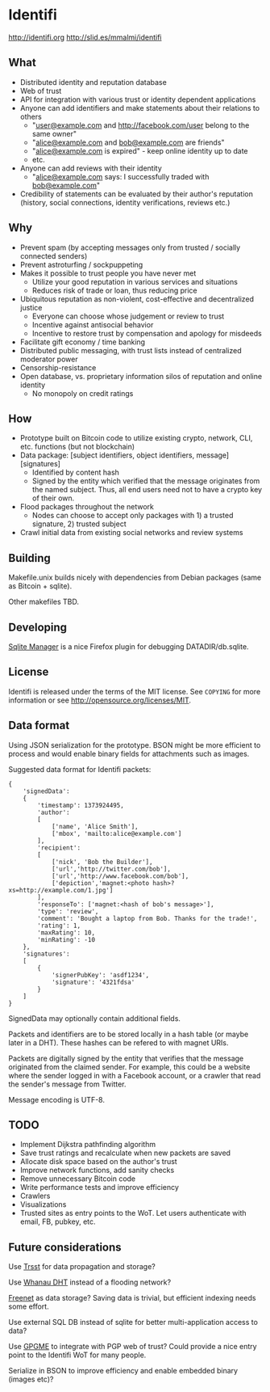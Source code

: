 Identifi
========

http://identifi.org
http://slid.es/mmalmi/identifi

What
----
- Distributed identity and reputation database
- Web of trust
- API for integration with various trust or identity dependent applications
- Anyone can add identifiers and make statements about their relations to others
  - "user@example.com and http://facebook.com/user belong to the same owner"
  - "alice@example.com and bob@example.com are friends"
  - "alice@example.com is expired" - keep online identity up to date
  - etc.
- Anyone can add reviews with their identity
  - "alice@example.com says: I successfully traded with bob@example.com"
- Credibility of statements can be evaluated by their author's reputation (history, social connections, identity verifications, reviews etc.)

Why
---
- Prevent spam (by accepting messages only from trusted / socially connected senders)
- Prevent astroturfing / sockpuppeting
- Makes it possible to trust people you have never met
  - Utilize your good reputation in various services and situations
  - Reduces risk of trade or loan, thus reducing price
- Ubiquitous reputation as non-violent, cost-effective and decentralized justice
  - Everyone can choose whose judgement or review to trust
  - Incentive against antisocial behavior
  - Incentive to restore trust by compensation and apology for misdeeds
- Facilitate gift economy / time banking
- Distributed public messaging, with trust lists instead of centralized moderator power
- Censorship-resistance
- Open database, vs. proprietary information silos of reputation and online identity
  - No monopoly on credit ratings

How
---
- Prototype built on Bitcoin code to utilize existing crypto, network, CLI, etc. functions (but not blockchain)
- Data package: [subject identifiers, object identifiers, message][signatures]
  - Identified by content hash
  - Signed by the entity which verified that the message originates from the named subject. Thus, all end users need not to have a crypto key of their own.
- Flood packages throughout the network
  - Nodes can choose to accept only packages with 1) a trusted signature, 2) trusted subject
- Crawl initial data from existing social networks and review systems

Building
--------

Makefile.unix builds nicely with dependencies from Debian packages (same as Bitcoin + sqlite).

Other makefiles TBD.

Developing
----------
[Sqlite Manager](https://addons.mozilla.org/en-US/firefox/addon/sqlite-manager/) is a nice Firefox plugin for debugging DATADIR/db.sqlite.

License
-------

Identifi is released under the terms of the MIT license. See `COPYING` for more information or see http://opensource.org/licenses/MIT.

Data format
-----------

Using JSON serialization for the prototype. BSON might be more efficient to process and would enable binary fields for attachments such as images.

Suggested data format for Identifi packets:

    {
    	'signedData':
    	{
	    	'timestamp': 1373924495,
		    'author':
		    [ 	
		    	['name', 'Alice Smith'],
		    	['mbox', 'mailto:alice@example.com']
		    ],
			'recipient':
			[
	    		['nick', 'Bob the Builder'],
	    		['url','http://twitter.com/bob'],
	    		['url','http://www.facebook.com/bob'],
	    		['depiction','magnet:<photo hash>?xs=http://example.com/1.jpg']
			],
			'responseTo': ['magnet:<hash of bob's message>'],
			'type': 'review',
			'comment': 'Bought a laptop from Bob. Thanks for the trade!',
			'rating': 1,
			'maxRating': 10,
			'minRating': -10
		},
		'signatures':
		[
			{
				'signerPubKey': 'asdf1234',
				'signature': '4321fdsa'
			}
		]
	}

SignedData may optionally contain additional fields.

Packets and identifiers are to be stored locally in a hash table (or maybe later in a DHT). These hashes can be refered to with magnet URIs.

Packets are digitally signed by the entity that verifies that the message originated from the claimed sender. For example, this could be a website where the sender logged in with a Facebook account, or a crawler that read the sender's message from Twitter.

Message encoding is UTF-8.

TODO
----

* Implement Dijkstra pathfinding algorithm
* Save trust ratings and recalculate when new packets are saved
* Allocate disk space based on the author's trust
* Improve network functions, add sanity checks
* Remove unnecessary Bitcoin code
* Write performance tests and improve efficiency
* Crawlers
* Visualizations
* Trusted sites as entry points to the WoT. Let users authenticate with email, FB, pubkey, etc.

Future considerations
---------------------

Use [Trsst](http://www.trsst.com) for data propagation and storage?

Use [Whanau DHT](http://pdos.csail.mit.edu/papers/whanau-nsdi10-abstract.html) instead of a flooding network?

[Freenet](http://freenetproject.org) as data storage? Saving data is trivial, but efficient indexing needs some effort.

Use external SQL DB instead of sqlite for better multi-application access to data?

Use [GPGME](http://www.gnupg.org/related_software/gpgme) to integrate with PGP web of trust? Could provide a nice entry point to the Identifi WoT for many people.

Serialize in BSON to improve efficiency and enable embedded binary (images etc)?